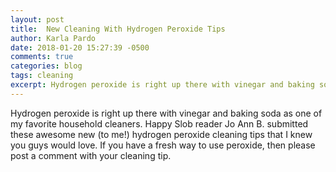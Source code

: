 ```yaml
---
layout: post
title:  New Cleaning With Hydrogen Peroxide Tips
author: Karla Pardo
date: 2018-01-20 15:27:39 -0500
comments: true
categories: blog
tags: cleaning
excerpt: Hydrogen peroxide is right up there with vinegar and baking soda as one of my favorite household cleaners. Happy Slob reader Jo Ann B. submitted these awesome new (to me!) hydrogen peroxide cleaning tips that I knew you guys would love. If you have a fresh way to use peroxide, then please post a comment with your cleaning tip.
---
```


Hydrogen peroxide is right up there with vinegar and baking soda as one of my favorite household cleaners. Happy Slob reader Jo Ann B. submitted these awesome new (to me!) hydrogen peroxide cleaning tips that I knew you guys would love. If you have a fresh way to use peroxide, then please post a comment with your cleaning tip.